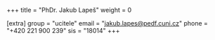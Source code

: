 +++
title = "PhDr. Jakub Lapeš"
weight = 0

[extra]
group = "ucitele"
email = "jakub.lapes@pedf.cuni.cz"
phone = "+420 221 900 239"
sis = "18014"
+++

